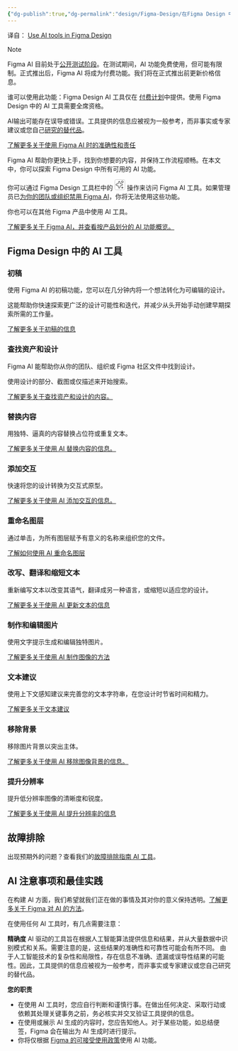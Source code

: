 ```yaml
---
{"dg-publish":true,"dg-permalink":"design/Figma-Design/在Figma Design 中使用AI工具","permalink":"/design/Figma-Design/在Figma Design 中使用AI工具/","metatags":{"description":"Before you start Who can use this feature","og:site_name":"DavonOs","og:title":"在Figma Design 中使用AI工具","og:type":"article","og:url":"https://zuji.eu.org/design/Figma-Design/在Figma Design 中使用AI工具","og:image":"https://help.figma.com/hc/theming_assets/01HZFG1N1QJPKABHT3PHQQ0J9J","og:image: width":"200","og:image: alt":"articlecover","og:locale":"zh_cn"},"tags":["Design/UI/Figma"],"dgShowInlineTitle":true}
---
```


译自： [Use AI tools in Figma Design](https://help.figma.com/hc/en-us/articles/23870272542231-Use-AI-tools-in-Figma-Design)

> [!Note] 
> Figma AI 目前处于[公开测试阶段](https://help.figma.com/hc/en-us/articles/4406787442711)。在测试期间，AI 功能免费使用，但可能有限制。正式推出后，Figma AI 将成为付费功能。我们将在正式推出前更新价格信息。

谁可以使用此功能：Figma Design AI 工具仅在 [付费计划](https://help.figma.com/hc/en-us/articles/360040328273-Choose-a-Figma-Plan)中提供。使用 Figma Design 中的 AI 工具需要全席资格。

AI输出可能存在误导或错误。工具提供的信息应被视为一般参考，而非事实或专家建议或您自己[研究的替代品](http://research.AI)。

[了解更多关于使用 Figma AI 时的准确性和责任](https://help.figma.com/hc/en-us/articles/23870272542231-Use-AI-tools-in-Figma-Design#h_01J0XZS1AZ6K0P3DCJ5Q44239E)

Figma AI 帮助你更快上手，找到你想要的内容，并保持工作流程顺畅。在本文中，你可以探索 Figma Design 中所有可用的 AI 功能。

你可以通过 Figma Design 工具栏中的 <svg width="24" height="24" viewBox="0 0 24 24" fill="none" xmlns="http://www.w3.org/2000/svg"><rect x="0.5" y="0.5" width="23" height="23" rx="3" stroke="#CCCCCC" stroke-width="1" fill="none" /><path fill-rule="evenodd" clip-rule="evenodd" d="M19.9999 5.5C19.9999 6.88071 18.8806 8 17.4999 8C16.1192 8 14.9999 6.88071 14.9999 5.5C14.9999 4.11929 16.1192 3 17.4999 3C18.8806 3 19.9999 4.11929 19.9999 5.5ZM17.4999 7C18.3283 7 18.9999 6.32843 18.9999 5.5C18.9999 4.67157 18.3283 4 17.4999 4C16.6715 4 15.9999 4.67157 15.9999 5.5C15.9999 6.32843 16.6715 7 17.4999 7ZM17.4999 16C17.776 16 17.9999 16.2239 17.9999 16.5V18H19.4999C19.776 18 19.9999 18.2239 19.9999 18.5C19.9999 18.7761 19.776 19 19.4999 19H17.9999V20.5C17.9999 20.7761 17.776 21 17.4999 21C17.2237 21 16.9999 20.7761 16.9999 20.5V19H15.4999C15.2237 19 14.9999 18.7761 14.9999 18.5C14.9999 18.2239 15.2237 18 15.4999 18H16.9999V16.5C16.9999 16.2239 17.2237 16 17.4999 16ZM8.82966 5.26071L7.71265 9.17021L3.7873 10.3008L4.06406 11.2617L3.7873 10.3008C2.08488 10.7911 2.09201 13.2059 3.79731 13.6861L7.71372 14.7891L8.82966 18.6948C9.31595 20.3968 11.7279 20.3968 12.2142 18.6948L13.3308 14.7867L17.239 13.6701C18.941 13.1838 18.941 10.7718 17.239 10.2855L13.3308 9.16888L12.2142 5.26071C11.7279 3.55872 9.31595 3.55872 8.82966 5.26071ZM4.06839 12.7236C3.33201 12.5162 3.32893 11.4734 4.06406 11.2617L8.52193 9.97778L9.79119 5.53543C10.0012 4.80048 11.0427 4.80048 11.2527 5.53543L12.5219 9.97778L16.9643 11.247C17.6992 11.457 17.6992 12.4985 16.9643 12.7085L12.5219 13.9778L11.2527 18.4201C11.0427 19.1551 10.0012 19.1551 9.79119 18.4201L8.52193 13.9778L4.06839 12.7236Z" fill="currentColor" fill-opacity="0.9"/>
</svg> 操作来访问 Figma AI 工具。如果管理员已[为你的团队或组织禁用 Figma AI](https://help.figma.com/hc/en-us/articles/17725942479127)，你将无法使用这些功能。

你也可以在其他 Figma 产品中使用 AI 工具。

[了解更多关于 Figma AI，并查看按产品划分的 AI 功能概览。](https://help.figma.com/hc/en-us/articles/24039793359767-About-Figma-AI)
## Figma Design 中的 AI 工具

### 初稿

使用 Figma AI 的初稿功能，您可以在几分钟内将一个想法转化为可编辑的设计。

这能帮助你快速探索更广泛的设计可能性和迭代，并减少从头开始手动创建早期探索所需的工作量。

[了解更多关于初稿的信息](https://help.figma.com/hc/en-us/articles/23955143044247)
### 查找资产和设计

Figma AI 能帮助你从你的团队、组织或 Figma 社区文件中找到设计。

使用设计的部分、截图或仅描述来开始搜索。

[了解更多关于查找资产和设计的内容。](https://help.figma.com/hc/en-us/articles/24037716110615)
### 替换内容

用独特、逼真的内容替换占位符或重复文本。

[了解更多关于使用 AI 替换内容的信息。](https://help.figma.com/hc/en-us/articles/23796390206743-Replace-content-with-AI)

### 添加交互

快速将您的设计转换为交互式原型。

[了解更多关于使用 AI 添加交互的信息。](https://help.figma.com/hc/en-us/articles/24004778051479-Make-a-prototype-with-AI)

### 重命名图层

通过单击，为所有图层赋予有意义的名称来组织您的文件。

[了解如何使用 AI 重命名图层](https://help.figma.com/hc/en-us/articles/24004711129879-Rename-layers-with-AI)

### 改写、翻译和缩短文本

重新编写文本以改变其语气，翻译成另一种语言，或缩短以适应您的设计。

[了解更多关于使用 AI 更新文本的信息](https://help.figma.com/hc/en-us/articles/24004868368919)
### 制作和编辑图片

使用文字提示生成和编辑独特图片。

[了解更多关于使用 AI 制作图像的方法](https://help.figma.com/hc/en-us/articles/24004542669463)
### 文本建议

使用上下文感知建议来完善您的文本字符串，在您设计时节省时间和精力。

[了解更多关于文本建议](https://help.figma.com/hc/articles/31326388366871)

### 移除背景

移除图片背景以突出主体。

[了解更多关于使用 AI 移除图像背景的信息。](https://help.figma.com/hc/en-us/articles/24004542669463)
### 提升分辨率

提升低分辨率图像的清晰度和锐度。

[了解更多关于使用 AI 提升分辨率的信息](https://help.figma.com/hc/en-us/articles/24004542669463)

## 故障排除

出现预期外的问题？查看我们的[故障排除指南 AI 工具](https://help.figma.com/hc/en-us/articles/24142105480343)。

## AI 注意事项和最佳实践

在构建 AI 方面，我们希望就我们正在做的事情及其对你的意义保持透明。[了解更多关于 Figma 对 AI 的方法](https://www.figma.com/ai/our-approach)。

在使用任何 AI 工具时，有几点需要注意：

**精确度**
AI 驱动的工具旨在根据人工智能算法提供信息和结果，并从大量数据中识别模式和关系。需要注意的是，这些结果的准确性和可靠性可能会有所不同。
由于人工智能技术的复杂性和局限性，存在信息不准确、遗漏或误导性结果的可能性。因此，工具提供的信息应被视为一般参考，而非事实或专家建议或您自己研究的替代品。

**您的职责**
- 在使用 AI 工具时，您应自行判断和谨慎行事。在做出任何决定、采取行动或依赖其处理关键事务之前，务必核实并交叉验证工具提供的信息。
- 在使用或展示 AI 生成的内容时，您应告知他人。对于某些功能，如总结便签，Figma 会在输出为 AI 生成时进行提示。
- 你将仅根据 [Figma 的可接受使用政策](https://www.figma.com/legal/aup/)使用 AI 功能。